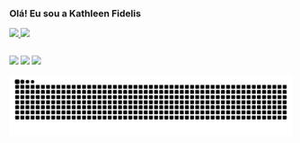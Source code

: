### Olá! Eu sou a Kathleen Fidelis

 <div>
  <a href="https://github.com/Kathleen-Fidelis">
  <img height="180em" src="https://github-readme-stats.vercel.app/api?username=Kathleen-Fidelis&show_icons=true&theme=dracula&include_all_commits=true&count_private=true"/>
  <img height="180em" src="https://github-readme-stats.vercel.app/api/top-langs/?username=Kathleen-Fidelis&layout=compact&langs_count=7&theme=dracula"/>
</div>
  
  ##

  <div> 
    <a href="https://www.instagram.com/kathleen_fidelis/" target="_blank"><img src="https://img.shields.io/badge/-Instagram-%23E4405F?style=for-the-badge&logo=instagram&logoColor=white" target="_blank"></a>
    <a href = "kathleenfidelis12@gmail.com"><img src="https://img.shields.io/badge/-Gmail-%23333?style=for-the-badge&logo=gmail&logoColor=white" target="_blank"></a>
    <a href="https://www.linkedin.com/in/kathleen-fidelis/" target="_blank"><img src="https://img.shields.io/badge/-LinkedIn-%230077B5?style=for-the-badge&logo=linkedin&logoColor=white" target="_blank"></a> 
    
  ![Snake animation](https://github.com/Kathleen-Fidelis/Kathleen-Fidelis/blob/output/github-contribution-grid-snake.svg)
    
  </div>
